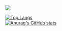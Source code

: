 <img src="https://capsule-render.vercel.app/api?type=waving&color=auto&height=300&section=header&text=swkim&fontSize=50" />

[![Top Langs](https://github-readme-stats.vercel.app/api/top-langs/?username=ksw06086&count_private=true)](https://github.com/anuraghazra/github-readme-stats)
<br>
[![Anurag's GitHub stats](https://github-readme-stats.vercel.app/api?username=ksw06086_private=true)](https://github.com/anuraghazra/github-readme-stats)

<!--
**ksw06086/ksw06086** is a ✨ _special_ ✨ repository because its `README.md` (this file) appears on your GitHub profile.

Here are some ideas to get you started:

- 🔭 I’m currently working on ...
- 🌱 I’m currently learning ...
- 👯 I’m looking to collaborate on ...
- 🤔 I’m looking for help with ...
- 💬 Ask me about ...
- 📫 How to reach me: ...
- 😄 Pronouns: ...
- ⚡ Fun fact: ...
-->
